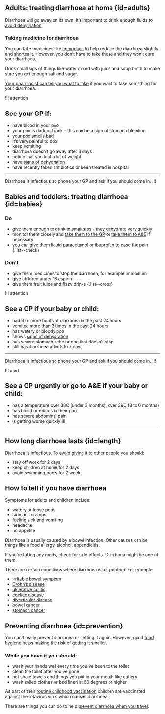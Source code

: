 ## Adults: treating diarrhoea at home {id=adults}

Diarrhoea will go away on its own. It’s important to drink enough fluids to [avoid dehydration](#).

### Taking medicine for diarrhoea

You can take medicines like [Immodium](#) to help reduce the diarrhoea slightly and shorten it. However, you don’t have to take these and they won’t cure your diarrhoea.

Drink small sips of things like water mixed with juice and soup broth to make sure you get enough salt and sugar. 

[Your pharmacist can tell you what to take](#) if you want to take something for your diarrhoea.

!!! attention
  ## See your GP if:
  - have blood in your poo
  - your poo is dark or black – this can be a sign of stomach bleeding
  - your poo smells bad
  - it’s very painful to poo
  - keep vomiting
  - diarrhoea doesn’t go away after 4 days
  - notice that you lost a lot of weight 
  - have [signs of dehydration](XXX)
  - have recently taken antibiotics or been treated in hospital
  <hr>
  
  Diarrhoea is infectious so phone your GP and ask if you should come in.
!!!

## Babies and toddlers: treating diarrhoea {id=babies}

### Do 

- give them enough to drink in small sips - they [dehydrate very quickly](#)
- monitor them closely and [take them to the GP](#) or [take them to A&E](#) if necessary
- you can give them liquid paracetamol or ibuprofen to ease the pain
{.list--check}

### Don't

- give them medicines to stop the diarrhoea, for example Immodium
- give children under 16 aspirin
- give them fruit juice and fizzy drinks
{.list--cross}

!!! attention
  ## See a GP if your baby or child:

  - had 6 or more bouts of diarrhoea in the past 24 hours
  - vomited more than 3 times in the past 24 hours
  - has watery or bloody poo
  - shows [signs of dehydration](XXX)
  - has severe stomach ache or one that doesn’t stop
  - still has diarrhoea after 5 to 7 days
  <hr>
  
  Diarrhoea is infectious so phone your GP and ask if you should come in.
!!!

!!! alert
 ## See a GP urgently or go to A&E if your baby or child:
 - has a temperature over 38C (under 3 months), over 39C (3 to 6 months)
 - has blood or mucus in their poo
 - has severe abdominal pain
 - is getting worse quickly
!!!

<hr>

## How long diarrhoea lasts {id=length}

Diarrhoea is infectious. To avoid giving it to other people you should:

- stay off work for 2 days
- keep children at home for 2 days
- avoid swimming pools for 2 weeks

<div class="panel" id="symptoms">
  <div class="panel__content">
    <h2>How to tell if you have diarrhoea</h2>
    <p>Symptoms for adults and children include:</p> 
    <ul class="list--chevron">
      <li>watery or loose poos</li> 
      <li>stomach cramps</li> 
      <li>feeling sick and vomiting</li>   
      <li>headache</li> 
      <li>no appetite</li> 
    </ul>
  </div>
</div>

Diarrhoea is usually caused by a bowel infection. Other causes can be things like a food allergy, alcohol, appendicitis. 

If you’re taking any meds, check for side effects. Diarrhoea might be one of them. 

There are certain conditions where diarrhoea is a symptom. For example:

- [irritable bowel symptom](#)
- [Crohn’s disease](#)
- [ulcerative colitis](#)
- [coeliac disease](#)
- [diverticular disease](#)
- [bowel cancer](#)
- [stomach cancer](#)

## Preventing diarrhoea  {id=prevention}
You can’t really prevent diarrhoea or getting it again. However, good [food hygiene](#) helps making the risk of getting it smaller. 

### While you have it you should: 
- wash your hands well every time you’ve been to the toilet  
- clean the toilet after you’ve gone
- not share towels and things you put in your mouth like cutlery
- wash soiled clothes or bed linen at 60 degrees or higher

As part of their [routine childhood vaccination](#) children are vaccinated against the rotavirus virus which causes diarrhoea. 

There are things you can do to help [prevent diarrhoea when you travel](http://travelhealthpro.org.uk/countries).